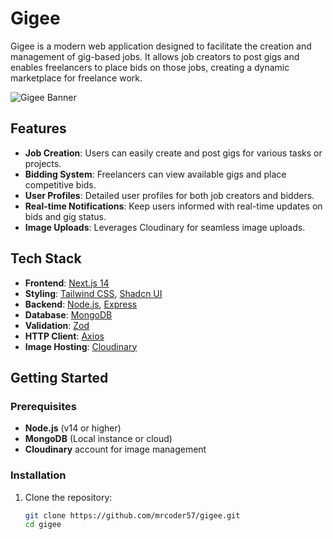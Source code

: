 # Gigee

Gigee is a modern web application designed to facilitate the creation and management of gig-based jobs. It allows job creators to post gigs and enables freelancers to place bids on those jobs, creating a dynamic marketplace for freelance work.

![Gigee Banner](.//images/gigee.png)  


## Features

- **Job Creation**: Users can easily create and post gigs for various tasks or projects.
- **Bidding System**: Freelancers can view available gigs and place competitive bids.
- **User Profiles**: Detailed user profiles for both job creators and bidders.
- **Real-time Notifications**: Keep users informed with real-time updates on bids and gig status.
- **Image Uploads**: Leverages Cloudinary for seamless image uploads.

## Tech Stack

- **Frontend**: [Next.js 14](https://nextjs.org/)
- **Styling**: [Tailwind CSS](https://tailwindcss.com/), [Shadcn UI](https://shadcn.dev/)
- **Backend**: [Node.js](https://nodejs.org/), [Express](https://expressjs.com/)
- **Database**: [MongoDB](https://www.mongodb.com/)
- **Validation**: [Zod](https://zod.dev/)
- **HTTP Client**: [Axios](https://axios-http.com/)
- **Image Hosting**: [Cloudinary](https://cloudinary.com/)

## Getting Started

### Prerequisites

- **Node.js** (v14 or higher)
- **MongoDB** (Local instance or cloud)
- **Cloudinary** account for image management

### Installation

1. Clone the repository:
   ```bash
   git clone https://github.com/mrcoder57/gigee.git
   cd gigee
